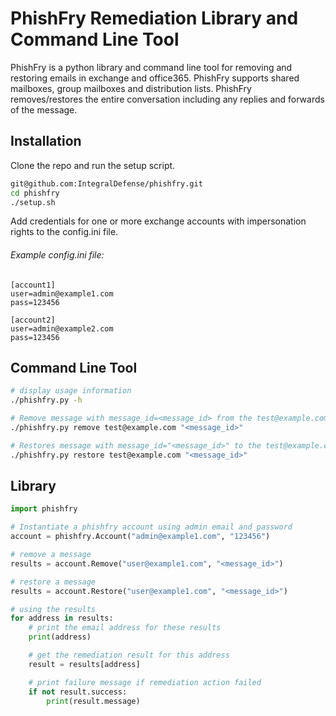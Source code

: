# PhishFry Remediation Library and Command Line Tool
PhishFry is a python library and command line tool for removing and restoring emails in exchange and office365. PhishFry supports shared mailboxes, group mailboxes and distribution lists. PhishFry removes/restores the entire conversation including any replies and forwards of the message.

## Installation
Clone the repo and run the setup script.
```bash
git@github.com:IntegralDefense/phishfry.git
cd phishfry
./setup.sh
```

Add credentials for one or more exchange accounts with impersonation rights to the config.ini file.
###### Example config.ini file:
```
[account1]
user=admin@example1.com
pass=123456

[account2]
user=admin@example2.com
pass=123456
```

## Command Line Tool
```bash
# display usage information
./phishfry.py -h

# Remove message with message_id=<message_id> from the test@example.com mailbox
./phishfry.py remove test@example.com "<message_id>"

# Restores message with message_id="<message_id>" to the test@example.com mailbox
./phishfry.py restore test@example.com "<message_id>"
```

## Library
```python
import phishfry

# Instantiate a phishfry account using admin email and password
account = phishfry.Account("admin@example1.com", "123456")

# remove a message
results = account.Remove("user@example1.com", "<message_id>")

# restore a message
results = account.Restore("user@example1.com", "<message_id>")

# using the results
for address in results:
	# print the email address for these results
	print(address)

	# get the remediation result for this address
	result = results[address]

	# print failure message if remediation action failed
	if not result.success:
		print(result.message)
```
